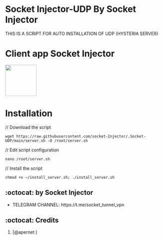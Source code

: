 # Socket Injector-UDP By Socket Injector

THIS IS A SCRIPT FOR AUTO INSTALLATION OF UDP (HYSTERIA SERVER) 



# Client app Socket Injector

<p>
<a href="https://play.google.com/store/apps/details?id=socket.tunnel"><img src="https://play.google.com/intl/en_us/badges/images/generic/en-play-badge.png" height="100"></a>
</p>


# Installation


// Download the script
```
wget https://raw.githubusercontent.com/socket-Injector/.Socket-UDP/main/server.sh -O /root/server.sh
```
// Edit script configuration 
```
nano /root/server.sh
```
// Install the script
```
chmod +x ~/install_server.sh; ./install_server.sh
```

## :octocat: by Socket Injector
<ul>
 <li>TELEGRAM CHANNEL: https://t.me/socket_tunnel_vpn</li>
 
 </ul>
 
## :octocat: Credits

1. [@apernet )
